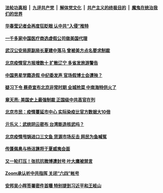 

####  [法轮功真相](../../../../basic/blob/master/README.md?t=06141501) &nbsp;|&nbsp; [九评共产党](../../../../9ping.md/blob/master/README.md?t=06141501) &nbsp;|&nbsp; [解体党文化](../../../../jtdwh.md/blob/master/README.md?t=06141501)  &nbsp;|&nbsp; [共产主义的终极目的](../../../../gczydzjmd.md/blob/master/README.md?t=06141501) &nbsp;|&nbsp; [魔鬼在统治我们的世界](../../../../mgztzwmdsj.md/blob/master/README.md?t=06141501) 

#### [华春莹记者会再度狂眨眼 认中共“入侵”推特](../pages/soh5/390124.md?t=06141501) 
#### [一千多家中国医疗商选虚假公司做美国代理](../pages/soh5/390121.md?t=06141501) 
#### [武汉公安局原副局长夏建中落马 曾被美方点名要求制裁](../pages/soh5/390100.md?t=06141501) 
#### [北京疫情官方报增数十 扩散辽宁 多省发旅游警告](../pages/soh5/390091.md?t=06141501) 
#### [中国男星学籍造假 中纪委发声 官场假博士会遭殃？](../pages/soh5/390067.md?t=06141501) 
#### [疑习下令 蔡奇宣布北京非常时期 全城抢菜 中南海特供火了](../pages/soh5/390058.md?t=06141501) 
#### [章天亮: 美国史上最强制裁 正国级中共高官在列](../pages/soh5/390031.md?t=06141501) 
#### [北京市民：疫情蔓延市中心  实际染疫比官方数据大10倍](../pages/soh5/389983.md?t=06141501) 
#### [亓乐义：武统阴云密布 台湾能造核武吗？](../pages/soh5/389977.md?t=06141501) 
#### [北京疫情甩锅进口三文鱼 货源市场反击 网民为鱼喊冤](../pages/soh5/389962.md?t=06141501) 
#### [传蓬佩奥与杨洁篪将于夏威夷会面](../pages/soh5/389920.md?t=06141501) 
#### [又一轮打压！张抗抗微博遭封号 叶大鹰被禁言](../pages/soh5/389857.md?t=06141501) 
#### [Zoom承认听中共指挥 关闭“六四”帐号](../pages/soh5/389851.md?t=06141501) 
#### [安邦吴小晖签署密件首曝 特别提到习近平和王岐山](../pages/soh5/389806.md?t=06141501) 
